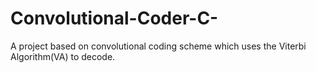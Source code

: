 # Convolutional-Coder-C-
A project based on convolutional coding scheme which uses the Viterbi Algorithm(VA) to decode.
